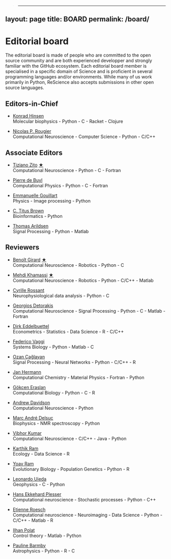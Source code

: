 >---
layout: page
title: BOARD
permalink: /board/
---

# Editorial board

The editorial board is made of people who are committed to the open source
community and are both experienced developper and strongly familiar with the
GitHub ecosystem. Each editorial board member is specialised in a specific
domain of Science and is proficient in several programming languages and/or
environments. While many of us work primarily in Python, ReScience also
accepts submissions in other open source languages.


## Editors-in-Chief

* [Konrad Hinsen](https://github.com/khinsen)  
  Molecular biophysics - Python - C - Racket - Clojure

* [Nicolas P. Rougier](https://github.com/rougier)  
  Computational Neuroscience - Computer Science - Python - C/C++

## Associate Editors

* [Tiziano Zito](https://github.com/otizonaizit)
  [★](https://github.com/ReScience/ReScience-submission/pull/3)  
  Computational Neuroscience - Python - C - Fortran  

* [Pierre de Buyl](https://github.com/pdebuyl)  
  Computational Physics - Python - C - Fortran  

* [Emmanuelle Gouillart](https://github.com/emmanuelle)  
  Physics - Image processing - Python

* [C. Titus Brown](https://github.com/ctb)   
  Bioinformatics - Python

* [Thomas Arildsen](https://github.com/ThomasA)  
  Signal Processing - Python - Matlab

## Reviewers

* [Benoît Girard](https://github.com/benoit-girard)
  [★](https://github.com/ReScience/ReScience-submission/pull/3)  
  Computational Neuroscience - Robotics - Python - C  

* [Mehdi Khamassi](https://github.com/MehdiKhamassi)
  [★](https://github.com/ReScience/ReScience-submission/pull/3)  
  Computational Neuroscience - Robotics - Python - C/C++ - Matlab  

* [Cyrille Rossant](https://github.com/rossant)  
  Neurophysiological data analysis - Python - C

* [Georgios Detorakis](https://github.com/gdetor)  
  Computational Neuroscience - Signal Processing - Python - C - Matlab - Fortran

* [Dirk Eddelbuettel](https://github.com/eddelbuettel)  
  Econometrics - Statistics - Data Science - R - C/C++

* [Federico Vaggi](https://github.com/FedericoV)  
  Systems Biology - Python - Matlab - C

* [Ozan Çağlayan](https://github.com/ozancaglayan)  
  Signal Processing - Neural Networks - Python - C/C++ - R

* [Jan Hermann](https://github.com/azag0)  
  Computational Chemistry - Material Physics - Fortran - Python

* [Gökcen Eraslan](https://github.com/gokceneraslan)  
  Computational Biology - Python - C - R

* [Andrew Davidson](https://github.com/apdavison)  
  Computational Neuroscience - Python

* [Marc André Delsuc](https://github.com/delsuc/)  
  Biophysics - NMR spectroscopy - Python

* [Vibhor Kumar](https://github.com/veezbo)  
  Computational Neuroscience - C/C++ - Java - Python

* [Karthik Ram](https://github.com/karthik)  
  Ecology - Data Science - R

* [Yoav Ram](https://github.com/yoavram)  
  Evolutionary Biology - Population Genetics - Python - R

* [Leonardo Uieda](https://github.com/leouieda)  
  Geophysics - C - Python

* [Hans Ekkehard Plesser](https://github.com/heplesser)  
  Computational neuroscience - Stochastic processes - Python - C++

* [Etienne Roesch](https://github.com/eroesch)  
  Computational neuroscience - Neuroimaging - Data Science - Python - C/C++ - Matlab - R

* [Ilhan Polat](https://github.com/ilayn)  
  Control theory - Matlab - Python

* [Pauline Barmby](https://github.com/PBarmby)  
  Astrophysics - Python - R - C


